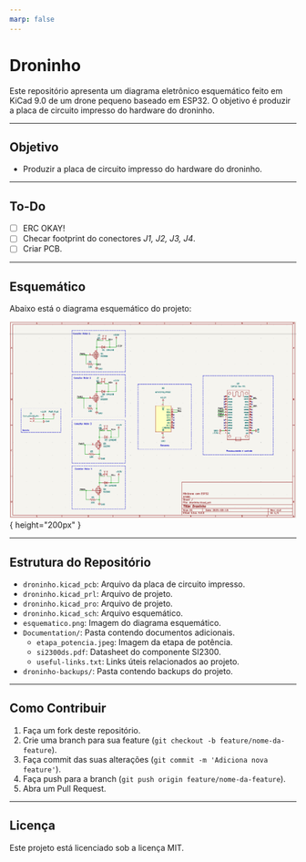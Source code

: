 ```yaml
---
marp: false
---
```

# Droninho

Este repositório apresenta um diagrama eletrônico esquemático feito em KiCad 9.0 de um drone pequeno baseado em ESP32. O objetivo é produzir a placa de circuito impresso do hardware do droninho.

---

## Objetivo

- Produzir a placa de circuito impresso do hardware do droninho.

---

## To-Do

- [ ] ERC OKAY!
- [ ] Checar footprint do conectores *J1, J2, J3, J4*.
- [ ] Criar PCB.

---
 
## Esquemático

Abaixo está o diagrama esquemático do projeto:

![Esquemático](esquematico.png){ height="200px" }

---

## Estrutura do Repositório

- `droninho.kicad_pcb`: Arquivo da placa de circuito impresso.
- `droninho.kicad_prl`: Arquivo de projeto.
- `droninho.kicad_pro`: Arquivo de projeto.
- `droninho.kicad_sch`: Arquivo esquemático.
- `esquematico.png`: Imagem do diagrama esquemático.
- `Documentation/`: Pasta contendo documentos adicionais.
  - `etapa_potencia.jpeg`: Imagem da etapa de potência.
  - `si2300ds.pdf`: Datasheet do componente SI2300.
  - `useful-links.txt`: Links úteis relacionados ao projeto.
- `droninho-backups/`: Pasta contendo backups do projeto.

---

## Como Contribuir

1. Faça um fork deste repositório.
2. Crie uma branch para sua feature (`git checkout -b feature/nome-da-feature`).
3. Faça commit das suas alterações (`git commit -m 'Adiciona nova feature'`).
4. Faça push para a branch (`git push origin feature/nome-da-feature`).
5. Abra um Pull Request.

---

## Licença

Este projeto está licenciado sob a licença MIT.